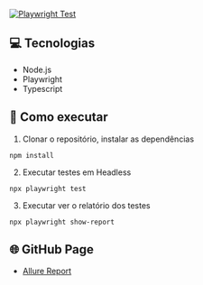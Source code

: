 [![Playwright Test](https://github.com/NelsoonMendeees/loginxp-pwts/actions/workflows/main.yml/badge.svg)](https://github.com/NelsoonMendeees/loginxp-pwts/actions/workflows/main.yml)

## 💻 Tecnologias

- Node.js
- Playwright
- Typescript

## 🤖 Como executar

1. Clonar o repositório, instalar as dependências

```
npm install
```

2. Executar testes em Headless

```
npx playwright test
```

3. Executar ver o relatório dos testes

```
npx playwright show-report
```
## 🌐 GitHub Page
- [Allure Report](https://nelsoonmendeees.github.io/loginxp-pwts/)
